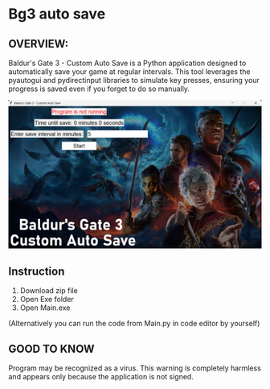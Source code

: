 # Bg3 auto save

## OVERVIEW:
Baldur's Gate 3 - Custom Auto Save is a Python application designed to automatically save your game at regular intervals. This tool leverages the pyautogui and pydirectinput libraries to simulate key presses, ensuring your progress is saved even if you forget to do so manually.

![AppSS](readmeImage.png)


## Instruction
1. Download zip file
2. Open Exe folder
3. Open Main.exe

(Alternatively you can run the code from Main.py in code editor by yourself)



## GOOD TO KNOW 
Program may be recognized as a virus. This warning is completely harmless and appears only because the application is not signed.
